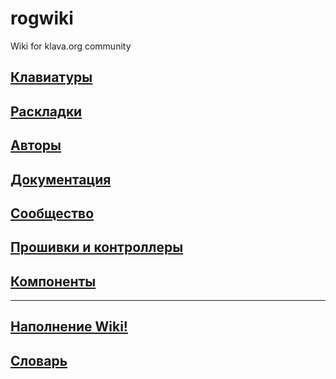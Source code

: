 # rogwiki
Wiki for klava.org community

## [Клавиатуры](keyboards.md)

## [Раскладки](layouts.md)

## [Авторы](authors.md)

## [Документация](docs.md)

## [Сообщество](community.md)

## [Прошивки и контроллеры](wares.md)

## [Компоненты](components.md)

---
 
## [Наполнение Wiki!](wikifulling.md)  

## [Словарь](Articles/Glossary.md)  
  
